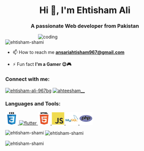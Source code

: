 <h1 align="center">Hi 👋, I'm Ehtisham Ali</h1>
<h3 align="center">A passionate Web developer from Pakistan</h3>

<img align="right" alt="coding" width="400" src="https://media0.giphy.com/media/qgQUggAC3Pfv687qPC/giphy.gif">

<p align="left"> <img src="https://komarev.com/ghpvc/?username=ehtisham-shami&label=Profile%20views&color=0e75b6&style=flat" alt="ehtisham-shami" /> </p>

- 📫 How to reach me **ansariahtisham967@gmail.com**

- ⚡ Fun fact **I'm a Gamer 😉🎮**

<h3 align="left">Connect with me:</h3>
<p align="left">
<a href="https://linkedin.com/in/ehtisham-ali-967bg" target="blank"><img align="center" src="https://raw.githubusercontent.com/rahuldkjain/github-profile-readme-generator/master/src/images/icons/Social/linked-in-alt.svg" alt="ehtisham-ali-967bg" height="30" width="40" /></a>
<a href="https://instagram.com/ahteesham__" target="blank"><img align="center" src="https://raw.githubusercontent.com/rahuldkjain/github-profile-readme-generator/master/src/images/icons/Social/instagram.svg" alt="ahteesham__" height="30" width="40" /></a>
</p>

<h3 align="left">Languages and Tools:</h3>
<p align="left"> <a href="https://www.w3schools.com/css/" target="_blank" rel="noreferrer"> <img src="https://raw.githubusercontent.com/devicons/devicon/master/icons/css3/css3-original-wordmark.svg" alt="css3" width="40" height="40"/> </a> <a href="https://flutter.dev" target="_blank" rel="noreferrer"> <img src="https://www.vectorlogo.zone/logos/flutterio/flutterio-icon.svg" alt="flutter" width="40" height="40"/> </a> <a href="https://www.w3.org/html/" target="_blank" rel="noreferrer"> <img src="https://raw.githubusercontent.com/devicons/devicon/master/icons/html5/html5-original-wordmark.svg" alt="html5" width="40" height="40"/> </a> <a href="https://developer.mozilla.org/en-US/docs/Web/JavaScript" target="_blank" rel="noreferrer"> <img src="https://raw.githubusercontent.com/devicons/devicon/master/icons/javascript/javascript-original.svg" alt="javascript" width="40" height="40"/> </a> <a href="https://www.mysql.com/" target="_blank" rel="noreferrer"> <img src="https://raw.githubusercontent.com/devicons/devicon/master/icons/mysql/mysql-original-wordmark.svg" alt="mysql" width="40" height="40"/> </a> <a href="https://www.php.net" target="_blank" rel="noreferrer"> <img src="https://raw.githubusercontent.com/devicons/devicon/master/icons/php/php-original.svg" alt="php" width="40" height="40"/> </a> </p>

<p><img align="left" src="https://github-readme-stats.vercel.app/api/top-langs?username=ehtisham-shami&show_icons=true&locale=en&layout=compact" alt="ehtisham-shami" /></p>

<p>&nbsp;<img align="center" src="https://github-readme-stats.vercel.app/api?username=ehtisham-shami&show_icons=true&locale=en" alt="ehtisham-shami" /></p>

<p><img align="center" src="https://github-readme-streak-stats.herokuapp.com/?user=ehtisham-shami&" alt="ehtisham-shami" /></p>
